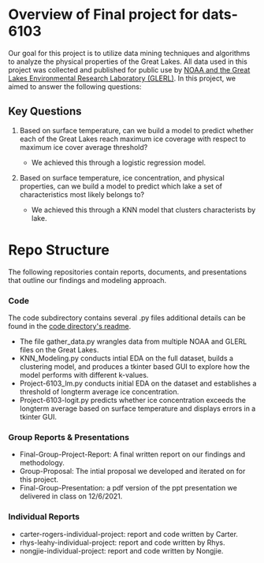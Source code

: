 # Overview of Final project for dats-6103

Our goal for this project is to utilize data mining techniques and algorithms to analyze the physical properties of the Great Lakes. All data used in this project was collected and published for public use by [NOAA and the Great Lakes Environmental Research Laboratory (GLERL)](https://coastwatch.glerl.noaa.gov/statistic/statistic.html). In this project, we aimed to answer the following questions: 

## Key Questions

1. Based on surface temperature, can we build a model to predict whether each of the Great Lakes reach maximum ice coverage with respect to maximum ice cover average threshold?
    - We achieved this through a logistic regression model. 

2. Based on surface temperature, ice concentration, and physical properties, can we build a model to predict which lake a set of characteristics most likely belongs to?   
    - We achieved this through a KNN model that clusters characterists by lake.  


# Repo Structure

The following repositories contain reports, documents, and presentations that outline our findings and modeling approach.


### Code
    
The code subdirectory contains several .py files additional details can be found in the [code directory's readme](https://github.com/Rhys-L/Final_Project_Group7/blob/main/code/README.MD). 
- The file gather_data.py wrangles data from multiple NOAA and GLERL files on the Great Lakes. 
- KNN_Modeling.py conducts intial EDA on the full dataset, builds a clustering model, and produces a tkinter based GUI to explore how the model performs with different k-values.  
- Project-6103_lm.py conducts initial EDA on the dataset and establishes a threshold of longterm average ice concentration.
- Project-6103-logit.py predicts whether ice concentration exceeds the longterm average based on surface temperature and displays errors in a tkinter GUI.

### Group Reports & Presentations
- Final-Group-Project-Report: A final written report on our findings and methodology.
- Group-Proposal: The intial proposal we developed and iterated on for this project.
- Final-Group-Presentation: a pdf version of the ppt presentation we delivered in class on 12/6/2021.

### Individual Reports 
- carter-rogers-individual-project: report and code written by Carter.
- rhys-leahy-individual-project: report and code written by Rhys.
- nongjie-individual-project: report and code written by Nongjie.

